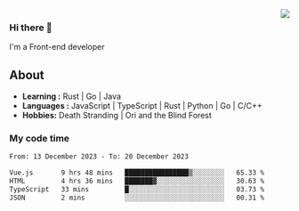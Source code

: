 <img align='right' src="https://github-readme-stats.vercel.app/api?username=strugglebak&show_icons=true">

### Hi there 👋

I'm a Front-end developer

## About

-  **Learning :** Rust | Go | Java
-  **Languages :** JavaScript | TypeScript | Rust | Python | Go | C/C++
-  **Hobbies:** Death Stranding | Ori and the Blind Forest

### My code time

<!--START_SECTION:waka-->

```txt
From: 13 December 2023 - To: 20 December 2023

Vue.js       9 hrs 48 mins   ████████████████▒░░░░░░░░   65.33 %
HTML         4 hrs 36 mins   ███████▓░░░░░░░░░░░░░░░░░   30.63 %
TypeScript   33 mins         █░░░░░░░░░░░░░░░░░░░░░░░░   03.73 %
JSON         2 mins          ░░░░░░░░░░░░░░░░░░░░░░░░░   00.31 %
```

<!--END_SECTION:waka-->
